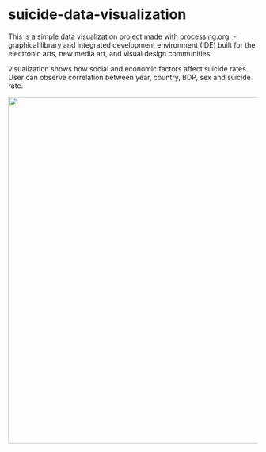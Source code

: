 # suicide-data-visualization

This is a simple data visualization project made with [processing.org.](https://processing.org/) -  graphical library and integrated development environment (IDE) built for the electronic arts, new media art, and visual design communities.


visualization shows how social and economic factors affect suicide rates. User can observe correlation between year, country, BDP, sex and suicide rate. 


<img src="https://github.com/gobica/suicide-data-visualization/blob/main/video.gif" width="700" />

